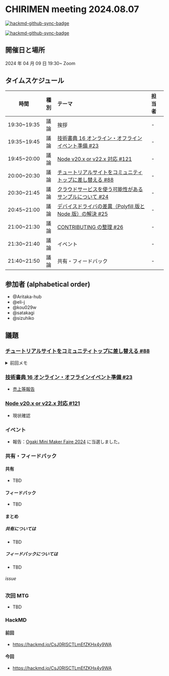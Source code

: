 # CHIRIMEN meeting 2024.08.07

[![hackmd-github-sync-badge](https://hackmd.io/MSNWDYTpR8yFyOWZwKn5IQ/badge)](https://hackmd.io/MSNWDYTpR8yFyOWZwKn5IQ)


[![hackmd-github-sync-badge](https://hackmd.io/-O2Gu3BbQhOz8nF-AOk4Ng/badge)](https://hackmd.io/-O2Gu3BbQhOz8nF-AOk4Ng)

## 開催日と場所

2024 年 04 月 09 日 19:30~ Zoom

## タイムスケジュール

|    時間     | 種別 | テーマ                                                                                                            | 担当者 |
| :---------: | :--: | :---------------------------------------------------------------------------------------------------------------- | :----- |
| 19:30~19:35 | 議論 | 挨拶                                                                                                              | -      |
| 19:35~19:45 | 議論 | [技術書典 16 オンライン・オフラインイベント準備 #23](https://github.com/chirimen-oh/meeting/issues/23)            | -      |
| 19:45~20:00 | 議論 | [ Node v20.x or v22.x 対応 #121 ](https://github.com/chirimen-oh/chirimen/issues/121)                             | -      |
| 20:00~20:30 | 議論 | [チュートリアルサイトをコミュニティトップに差し替える #88](https://github.com/chirimen-oh/chirimen.org/issues/88) | -      |
| 20:30~21:45 | 議論 | [ クラウドサービスを使う可能性があるサンプルについて #24 ](https://github.com/chirimen-oh/meeting/issues/24)      | -      |
| 20:45~21:00 | 議論 | [ デバイスドライバの差異（Polyfill 版と Node 版）の解決 #25 ](https://github.com/chirimen-oh/meeting/issues/25)   | -      |
| 21:00~21:30 | 議論 | [CONTRIBUTING の整理 #26](https://github.com/chirimen-oh/meeting/issues/26)                                       | -      |
| 21:30~21:40 | 議論 | イベント                                                                                                          | -      |
| 21:40~21:50 | 議論 | 共有・フィードバック                                                                                              | -      |

## 参加者 (alphabetical order)

- @Aritaka-hub
- @eli-j
- @kou029w
- @satakagi
- @sizuhiko

## 議題

### [チュートリアルサイトをコミュニティトップに差し替える #88](https://github.com/chirimen-oh/chirimen.org/issues/88)

<details>

<summary>前回メモ</summary>
- [@dynamis さんに確認中](https://github.com/chirimen-oh/chirimen.org/issues/88#issuecomment-1691532522)

- tutorial サイトが未達
- 他は移管完了
- Cloudflare DNS/Cloudflare Pages に切り替え済み
- r.chirimen.org はまだ Netlify のまま

- [node 版をよりアピールする#85](https://github.com/chirimen-oh/chirimen.org/issues/85)
  - いつやるか。
- https://github.com/chirimen-oh/meeting/issues/3#issuecomment-2044690936
- イベントでのフィードバックの連絡先をどうするか
  - チュートリアルは、[chirimen.org](https://github.com/chirimen-oh/chirimen.org) に issue を立てる
  - ドライバーは、[chirimen-drivers](https://github.com/chirimen-oh/chirimen-drivers) に issue を立てる
    - CONTRIBUTING.md を参照する
- chirimen-drivers リンク切れ
  - [Contributing Guidelines](https://chirimen.org/chirimen-drivers/CONTRIBUTING)
  - [CONTRIBUTING リンク切れ対応 #297](https://github.com/chirimen-oh/chirimen-drivers/issues/297)
- [pre-arrangement-contributions](https://github.com/chirimen-oh/pre-arrangement-contributions)
  - コントリビュート用手順リポジトリ
- JS GET 出来ない（ipv6 接続できない問題）
  - 塩尻会場で問題発生。
  - 愛媛でも起きた？
  - [Raspberry Pi で IPV6 を使う](https://qiita.com/ekzemplaro/items/6423d953ac4458719ca9)
  - [関連スレ](https://chirimen-oh.slack.com/archives/C048CQB7C/p1707809445954419)
  - tutorial に ipv6 問題を記載する（issue を立てる

#### 閉じる条件

- チュートリアルサイトの移管が完了次第、着手
  - [#3](https://github.com/chirimen-oh/meeting/issues/3)
  - [#5](https://github.com/chirimen-oh/meeting/issues/5)

</details>

### [技術書典 16 オンライン・オフラインイベント準備 #23](https://github.com/chirimen-oh/meeting/issues/23)

- [売上等報告](https://github.com/chirimen-oh/meeting/issues/23#issuecomment-2143704732)

### [ Node v20.x or v22.x 対応 #121 ](https://github.com/chirimen-oh/chirimen/issues/121)

- 現状確認

### イベント

- 報告：[Ogaki Mini Maker Faire 2024](https://makezine.jp/blog/2024/03/ommf2024_announce.html) に当選しました。

### 共有・フィードバック

#### 共有

- TBD

#### フィードバック

- TBD

#### まとめ

##### 共有については

- TBD

##### フィードバックについては

- TBD

###### issue

### 次回 MTG

- TBD

### HackMD

#### 前回

- https://hackmd.io/CsJ0RlSCTLmEfZKHx4y9WA

#### 今回

- https://hackmd.io/CsJ0RlSCTLmEfZKHx4y9WA
